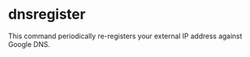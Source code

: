 
# dnsregister

This command periodically re-registers your external IP
address against Google DNS.



